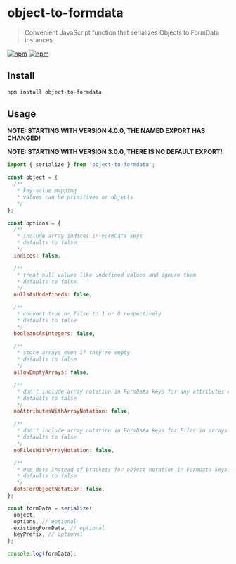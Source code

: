 # object-to-formdata

> Convenient JavaScript function that serializes Objects to FormData instances.

[![npm](https://img.shields.io/npm/v/object-to-formdata.svg)](https://www.npmjs.com/package/object-to-formdata)
[![npm](https://img.shields.io/npm/dt/object-to-formdata.svg)](https://www.npmjs.com/package/object-to-formdata)

## Install

```sh
npm install object-to-formdata
```

## Usage

**NOTE: STARTING WITH VERSION 4.0.0, THE NAMED EXPORT HAS CHANGED!**

**NOTE: STARTING WITH VERSION 3.0.0, THERE IS NO DEFAULT EXPORT!**

```js
import { serialize } from 'object-to-formdata';

const object = {
  /**
   * key-value mapping
   * values can be primitives or objects
   */
};

const options = {
  /**
   * include array indices in FormData keys
   * defaults to false
   */
  indices: false,

  /**
   * treat null values like undefined values and ignore them
   * defaults to false
   */
  nullsAsUndefineds: false,

  /**
   * convert true or false to 1 or 0 respectively
   * defaults to false
   */
  booleansAsIntegers: false,

  /**
   * store arrays even if they're empty
   * defaults to false
   */
  allowEmptyArrays: false,

  /**
   * don't include array notation in FormData keys for any attributes except Files in arrays
   * defaults to false
   */
  noAttributesWithArrayNotation: false,

  /**
   * don't include array notation in FormData keys for Files in arrays
   * defaults to false
   */
  noFilesWithArrayNotation: false,

  /**
   * use dots instead of brackets for object notation in FormData keys
   * defaults to false
   */
  dotsForObjectNotation: false,
};

const formData = serialize(
  object,
  options, // optional
  existingFormData, // optional
  keyPrefix, // optional
);

console.log(formData);
```
